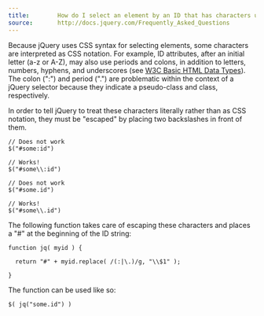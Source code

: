 ```yaml
---
title:        How do I select an element by an ID that has characters used in CSS notation?
source:       http://docs.jquery.com/Frequently_Asked_Questions
---
```


Because jQuery uses CSS syntax for selecting elements, some characters are interpreted as CSS notation. For example, ID attributes, after an initial letter (a-z or A-Z), may also use periods and colons, in addition to letters, numbers, hyphens, and underscores (see [W3C Basic HTML Data Types](http://www.w3.org/TR/html4/types.html#type-id)). The colon (":") and period (".") are problematic within the context of a jQuery selector because they indicate a pseudo-class and class, respectively.

In order to tell jQuery to treat these characters literally rather than as CSS notation, they must be "escaped" by placing two backslashes in front of them.

```
// Does not work
$("#some:id")

// Works!
$("#some\\:id")

// Does not work
$("#some.id")

// Works!
$("#some\\.id")
```

The following function takes care of escaping these characters and places a "#" at the beginning of the ID string:

```
function jq( myid ) {

  return "#" + myid.replace( /(:|\.)/g, "\\$1" );

}
```

The function can be used like so:

```
$( jq("some.id") )
```